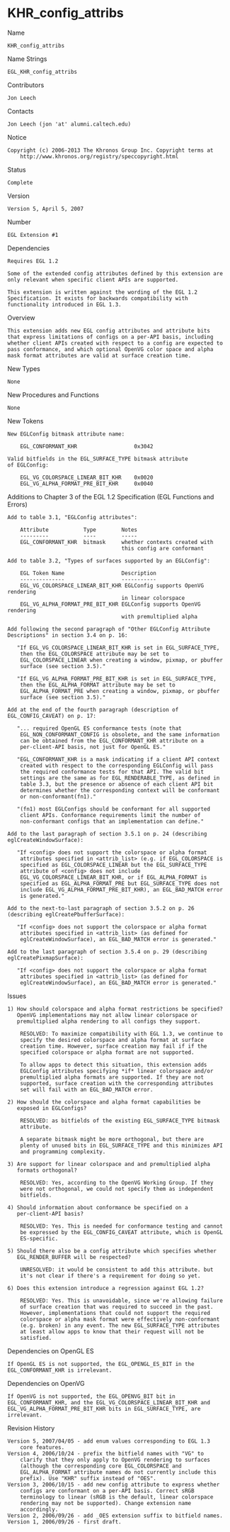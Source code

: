 # KHR_config_attribs

Name

    KHR_config_attribs

Name Strings

    EGL_KHR_config_attribs

Contributors

    Jon Leech

Contacts

    Jon Leech (jon 'at' alumni.caltech.edu)

Notice

    Copyright (c) 2006-2013 The Khronos Group Inc. Copyright terms at
        http://www.khronos.org/registry/speccopyright.html

Status

    Complete

Version

    Version 5, April 5, 2007

Number

    EGL Extension #1

Dependencies

    Requires EGL 1.2

    Some of the extended config attributes defined by this extension are
    only relevant when specific client APIs are supported.

    This extension is written against the wording of the EGL 1.2
    Specification. It exists for backwards compatibility with
    functionality introduced in EGL 1.3.

Overview

    This extension adds new EGL config attributes and attribute bits
    that express limitations of configs on a per-API basis, including
    whether client APIs created with respect to a config are expected to
    pass conformance, and which optional OpenVG color space and alpha
    mask format attributes are valid at surface creation time.

New Types

    None

New Procedures and Functions

    None

New Tokens

    New EGLConfig bitmask attribute name:

        EGL_CONFORMANT_KHR                  0x3042

    Valid bitfields in the EGL_SURFACE_TYPE bitmask attribute
    of EGLConfig:

        EGL_VG_COLORSPACE_LINEAR_BIT_KHR    0x0020
        EGL_VG_ALPHA_FORMAT_PRE_BIT_KHR     0x0040

Additions to Chapter 3 of the EGL 1.2 Specification (EGL Functions and Errors)

    Add to table 3.1, "EGLConfig attributes":

        Attribute           Type        Notes
        ---------           ----        -----
        EGL_CONFORMANT_KHR  bitmask     whether contexts created with
                                        this config are conformant

    Add to table 3.2, "Types of surfaces supported by an EGLConfig":

        EGL Token Name                  Description
        --------------                  -----------
        EGL_VG_COLORSPACE_LINEAR_BIT_KHR EGLConfig supports OpenVG rendering
                                        in linear colorspace
        EGL_VG_ALPHA_FORMAT_PRE_BIT_KHR EGLConfig supports OpenVG rendering
                                        with premultiplied alpha

    Add following the second paragraph of "Other EGLConfig Attribute
    Descriptions" in section 3.4 on p. 16:

       "If EGL_VG_COLORSPACE_LINEAR_BIT_KHR is set in EGL_SURFACE_TYPE,
        then the EGL_COLORSPACE attribute may be set to
        EGL_COLORSPACE_LINEAR when creating a window, pixmap, or pbuffer
        surface (see section 3.5)."

       "If EGL_VG_ALPHA_FORMAT_PRE_BIT_KHR is set in EGL_SURFACE_TYPE,
        then the EGL_ALPHA_FORMAT attribute may be set to
        EGL_ALPHA_FORMAT_PRE when creating a window, pixmap, or pbuffer
        surface (see section 3.5)."

    Add at the end of the fourth paragraph (description of
    EGL_CONFIG_CAVEAT) on p. 17:

       "... required OpenGL ES conformance tests (note that
        EGL_NON_CONFORMANT_CONFIG is obsolete, and the same information
        can be obtained from the EGL_CONFORMANT_KHR attribute on a
        per-client-API basis, not just for OpenGL ES."

       "EGL_CONFORMANT_KHR is a mask indicating if a client API context
        created with respect to the corresponding EGLConfig will pass
        the required conformance tests for that API. The valid bit
        settings are the same as for EGL_RENDERABLE_TYPE, as defined in
        table 3.3, but the presence or absence of each client API bit
        determines whether the corresponding context will be conformant
        or non-conformant(fn1)."

       "(fn1) most EGLConfigs should be conformant for all supported
        client APIs. Conformance requirements limit the number of
        non-conformant configs that an implementation can define."

    Add to the last paragraph of section 3.5.1 on p. 24 (describing
    eglCreateWindowSurface):

       "If <config> does not support the colorspace or alpha format
        attributes specified in <attrib_list> (e.g. if EGL_COLORSPACE is
        specified as EGL_COLORSPACE_LINEAR but the EGL_SURFACE_TYPE
        attribute of <config> does not include
        EGL_VG_COLORSPACE_LINEAR_BIT_KHR, or if EGL_ALPHA_FORMAT is
        specified as EGL_ALPHA_FORMAT_PRE but EGL_SURFACE_TYPE does not
        include EGL_VG_ALPHA_FORMAT_PRE_BIT_KHR), an EGL_BAD_MATCH error
        is generated."

    Add to the next-to-last paragraph of section 3.5.2 on p. 26
    (describing eglCreatePbufferSurface):

       "If <config> does not support the colorspace or alpha format
        attributes specified in <attrib_list> (as defined for
        eglCreateWindowSurface), an EGL_BAD_MATCH error is generated."

    Add to the last paragraph of section 3.5.4 on p. 29 (describing
    eglCreatePixmapSurface):

       "If <config> does not support the colorspace or alpha format
        attributes specified in <attrib_list> (as defined for
        eglCreateWindowSurface), an EGL_BAD_MATCH error is generated."

Issues

    1) How should colorspace and alpha format restrictions be specified?
       OpenVG implementations may not allow linear colorspace or
       premultiplied alpha rendering to all configs they support.

        RESOLVED: To maximize compatibility with EGL 1.3, we continue to
        specify the desired colorspace and alpha format at surface
        creation time. However, surface creation may fail if if the
        specified colorspace or alpha format are not supported.

        To allow apps to detect this situation, this extension adds
        EGLConfig attributes specifying *if* linear colorspace and/or
        premultiplied alpha formats are supported. If they are not
        supported, surface creation with the corresponding attributes
        set will fail with an EGL_BAD_MATCH error.

    2) How should the colorspace and alpha format capabilities be
       exposed in EGLConfigs?

        RESOLVED: as bitfields of the existing EGL_SURFACE_TYPE bitmask
        attribute.

        A separate bitmask might be more orthogonal, but there are
        plenty of unused bits in EGL_SURFACE_TYPE and this minimizes API
        and programming complexity.

    3) Are support for linear colorspace and and premultiplied alpha
       formats orthogonal?

        RESOLVED: Yes, according to the OpenVG Working Group. If they
        were not orthogonal, we could not specify them as independent
        bitfields.

    4) Should information about conformance be specified on a
       per-client-API basis?

        RESOLVED: Yes. This is needed for conformance testing and cannot
        be expressed by the EGL_CONFIG_CAVEAT attribute, which is OpenGL
        ES-specific.

    5) Should there also be a config attribute which specifies whether
       EGL_RENDER_BUFFER will be respected?

        UNRESOLVED: it would be consistent to add this attribute. but
        it's not clear if there's a requirement for doing so yet.

    6) Does this extension introduce a regression against EGL 1.2?

        RESOLVED: Yes. This is unavoidable, since we're allowing failure
        of surface creation that was required to succeed in the past.
        However, implementations that could not support the required
        colorspace or alpha mask format were effectively non-conformant
        (e.g. broken) in any event. The new EGL_SURFACE_TYPE attributes
        at least allow apps to know that their request will not be
        satisfied.

Dependencies on OpenGL ES

    If OpenGL ES is not supported, the EGL_OPENGL_ES_BIT in the
    EGL_CONFORMANT_KHR is irrelevant.

Dependencies on OpenVG

    If OpenVG is not supported, the EGL_OPENVG_BIT bit in
    EGL_CONFORMANT_KHR, and the EGL_VG_COLORSPACE_LINEAR_BIT_KHR and
    EGL_VG_ALPHA_FORMAT_PRE_BIT_KHR bits in EGL_SURFACE_TYPE, are
    irrelevant.

Revision History

    Version 5, 2007/04/05 - add enum values corresponding to EGL 1.3
        core features.
    Version 4, 2006/10/24 - prefix the bitfield names with "VG" to
        clarify that they only apply to OpenVG rendering to surfaces
        (although the corresponding core EGL_COLORSPACE and
        EGL_ALPHA_FORMAT attribute names do not currently include this
        prefix). Use "KHR" suffix instead of "OES".
    Version 3, 2006/10/15 - add new config attribute to express whether
        configs are conformant on a per-API basis. Correct sRGB
        terminology to linear (sRGB is the default, linear colorspace
        rendering may not be supported). Change extension name
        accordingly.
    Version 2, 2006/09/26 - add _OES extension suffix to bitfield names.
    Version 1, 2006/09/26 - first draft.

